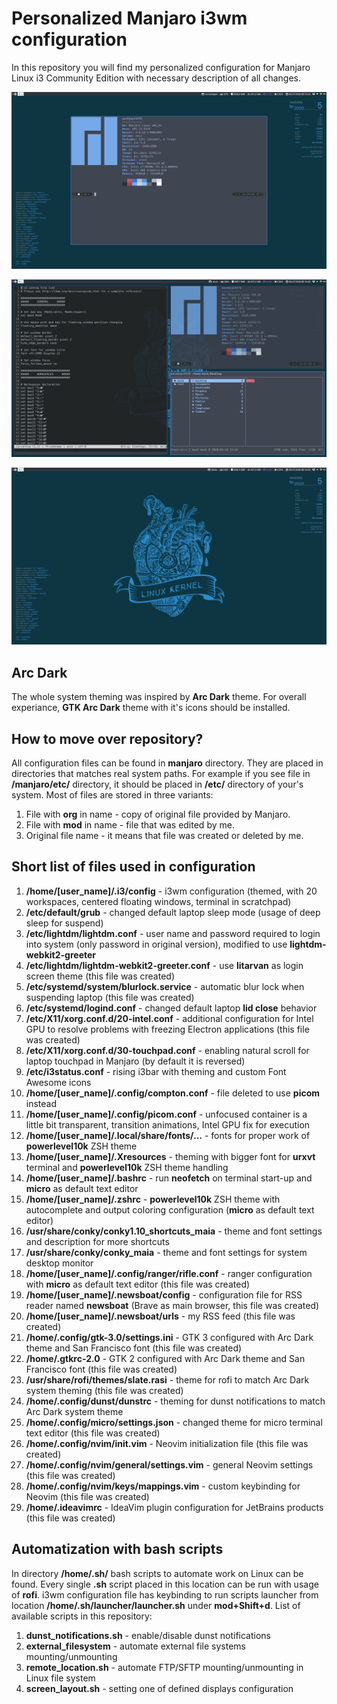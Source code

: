 # Personalized Manjaro i3wm configuration

In this repository you will find my personalized configuration for Manjaro Linux i3 Community Edition with necessary description of all changes.

<p align="center">
    <img src="centered_container.png" />
</p>

<p align="center">
    <img src="terminals.png" />
</p>

<p align="center">
    <img src="desktop.png" />
</p>

## Arc Dark

The whole system theming was inspired by **Arc Dark** theme. For overall experiance, **GTK Arc Dark** theme with it's icons should be installed.

## How to move over repository?

All configuration files can be found in **manjaro** directory. They are placed in directories that matches real system paths. For example if you see file in **/manjaro/etc/** directory, it should be placed in **/etc/** directory of your's system. Most of files are stored in three variants: 

1. File with **org** in name - copy of original file provided by Manjaro.
2. File with **mod** in name - file that was edited by me.
3. Original file name - it means that file was created or deleted by me.

## Short list of files used in configuration

1. **/home/[user_name]/.i3/config** - i3wm configuration (themed, with 20 workspaces, centered floating windows, terminal in scratchpad)
2. **/etc/default/grub** - changed default laptop sleep mode (usage of deep sleep for suspend)
3. **/etc/lightdm/lightdm.conf** - user name and password required to login into system (only password in original version), modified to use **lightdm-webkit2-greeter**
4. **/etc/lightdm/lightdm-webkit2-greeter.conf** - use **litarvan** as login screen theme (this file was created)
5. **/etc/systemd/system/blurlock.service** - automatic blur lock when suspending laptop (this file was created)
6. **/etc/systemd/logind.conf** - changed default laptop **lid close** behavior
7. **/etc/X11/xorg.conf.d/20-intel.conf** - additional configuration for Intel GPU to resolve problems with freezing Electron applications (this file was created)
8. **/etc/X11/xorg.conf.d/30-touchpad.conf** - enabling natural scroll for laptop touchpad in Manjaro (by default it is reversed)
9. **/etc/i3status.conf** - rising i3bar with theming and custom Font Awesome icons
10. **/home/[user_name]/.config/compton.conf** - file deleted to use **picom** instead
11. **/home/[user_name]/.config/picom.conf** - unfocused container is a little bit transparent, transition animations, Intel GPU fix for execution
12. **/home/[user_name]/.local/share/fonts/...** - fonts for proper work of **powerlevel10k** ZSH theme
13. **/home/[user_name]/.Xresources** - theming with bigger font for **urxvt** terminal and **powerlevel10k** ZSH theme handling
14. **/home/[user_name]/.bashrc** - run **neofetch** on terminal start-up and **micro** as default text editor
15. **/home/[user_name]/.zshrc** - **powerlevel10k** ZSH theme with autocomplete and output coloring configuration (**micro** as default text editor)
16. **/usr/share/conky/conky1.10_shortcuts_maia** - theme and font settings and description for more shortcuts
17. **/usr/share/conky/conky_maia** - theme and font settings for system desktop monitor
18. **/home/[user_name]/.config/ranger/rifle.conf** - ranger configuration with **micro** as default text editor (this file was created)
19. **/home/[user_name]/.newsboat/config** - configuration file for RSS reader named **newsboat** (Brave as main browser, this file was created)
20. **/home/[user_name]/.newsboat/urls** - my RSS feed (this file was created)
21. **/home/.config/gtk-3.0/settings.ini** - GTK 3 configured with Arc Dark theme and San Francisco font (this file was created)
22. **/home/.gtkrc-2.0** - GTK 2 configured with Arc Dark theme and San Francisco font (this file was created)
23. **/usr/share/rofi/themes/slate.rasi** - theme for rofi to match Arc Dark system theming (this file was created)
24. **/home/.config/dunst/dunstrc** - theming for dunst notifications to match Arc Dark system theme
25. **/home/.config/micro/settings.json** - changed theme for micro terminal text editor (this file was created)
26. **/home/.config/nvim/init.vim** - Neovim initialization file (this file was created)
27. **/home/.config/nvim/general/settings.vim** - general Neovim settings (this file was created)
28. **/home/.config/nvim/keys/mappings.vim** - custom keybinding for Neovim (this file was created)
29. **/home/.ideavimrc** - IdeaVim plugin configuration for JetBrains products (this file was created)

## Automatization with bash scripts

In directory **/home/.sh/** bash scripts to automate work on Linux can be found. Every single **.sh** script placed in this location can be run with usage of **rofi**. i3wm configuration file has keybinding to run scripts launcher from location **/home/.sh/launcher/launcher.sh** under **mod+Shift+d**. List of available scripts in this repository:

1. **dunst_notifications.sh** - enable/disable dunst notifications
2. **external_filesystem** - automate external file systems mounting/unmounting
3. **remote_location.sh** - automate FTP/SFTP mounting/unmounting in Linux file system
4. **screen_layout.sh** - setting one of defined displays configuration